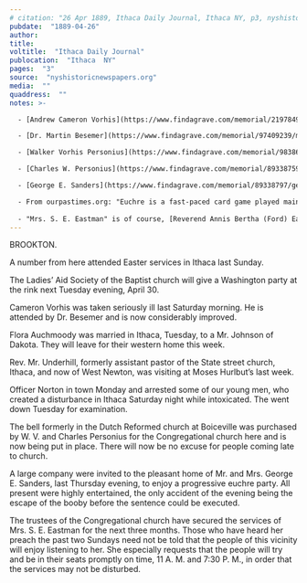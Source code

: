 ```yaml
---
# citation: "26 Apr 1889, Ithaca Daily Journal, Ithaca NY, p3, nyshistoricnewspapers.org."
pubdate:  "1889-04-26"
author: 
title: 
voltitle:  "Ithaca Daily Journal"
publocation:  "Ithaca  NY"
pages:  "3"
source:  "nyshistoricnewspapers.org"
media:  ""
quaddress:  ""
notes: >-

  - [Andrew Cameron Vorhis](https://www.findagrave.com/memorial/21978492/andrew-cameron-vorhis) (1825 to 05 Aug 1889), purchased the grist mill from Charles Personius. 

  - [Dr. Martin Besemer](https://www.findagrave.com/memorial/97409239/martin-besemer) (1847 to 1916).

  - [Walker Vorhis Personius](https://www.findagrave.com/memorial/98386104/walker-voorhis-personius) (1836 to 1914), a founding member of the Congregational Church of Motts Corners.

  - [Charles W. Personius](https://www.findagrave.com/memorial/89338759/charles-w-personius) (1840 to 02 Feb 1924), the owner of Personius Flouring Mills in Brookton, on the present site of Dalebrook. Charles sold a portion of the mill property to to William Wolcott, what would become known as "the Wolcott lot" and later, "the Mills place". 

  - [George E. Sanders](https://www.findagrave.com/memorial/89338797/george-e-sanders) (16 Aug 1847 to 01 Nov 1889) married [Fannie (Webster) Sanders](https://www.findagrave.com/memorial/89338798/fannie-sanders) (23 Nov 1847 to 10 Feb 1896). George was the brother of [Amanda (Sanders) Lounsbery](https://www.findagrave.com/memorial/89338794/amanda-lounsbery) (12 Oct 1842 to 13 Nov 1921), a former owner of both the Mills' home and Mills' store with husband [Edward Lounsbery](https://www.findagrave.com/memorial/89338793/edward-lounsbery) (11 Oct 1833 to 27 Nov 1904), and [Libbie H. (Sanders) Peck](https://www.findagrave.com/memorial/89338794/amanda-lounsbery) (05 Nov 1857 to 04 Nov 1929) who inherited Mills' store from Amanda.

  - From ourpastimes.org: "Euchre is a fast-paced card game played mainly by four people, broken down into two teams of two. Progressive euchre is a way of playing the game with multiple tables of players in a tournament format." Wordnik.com defines a booby thusly: "In progressive euchre, the player who has failed most conspicuously in the game."
 
  - "Mrs. S. E. Eastman" is of course, [Reverend Annis Bertha (Ford) Eastman](https://www.findagrave.com/memorial/115427131/annis-bertha-eastman) (24 Apr 1852 to 22 Oct 1910), who married [Reverend Dr. Samuel Elijah Eastman](https://www.findagrave.com/memorial/115427121/samuel-elijah-eastman) (1846 to 07 Feb 1925). Reverend Annis Ford Eastman was ordained minister in Brookton, becoming one of the first women in America to do so. The Reverend took a life-long interest in the church, returning to baptize Emily Mills and Jessie Brewer among others.
---
```

BROOKTON. 

A number from here attended Easter services in Ithaca last Sunday. 

The Ladies’ Aid Society of the Baptist church will give a Washington party at the rink next Tuesday evening, April 30. 

Cameron Vorhis was taken seriously ill last Saturday morning. He is attended by Dr. Besemer and is now considerably improved. 

Flora Auchmoody was married in Ithaca, Tuesday, to a Mr. Johnson of Dakota. They will leave for their western home this week. 

Rev. Mr. Underhill, formerly assistant pastor of the State street church, Ithaca, and now of West Newton, was visiting at Moses Hurlbut’s last week. 

Officer Norton in town Monday and arrested some of our young men, who created a disturbance in Ithaca Saturday night while intoxicated. The went down Tuesday for examination.

The bell formerly in the Dutch Reformed church at Boiceville was purchased by W. V. and Charles Personius for the Congregational church here and is now being put in place. There will now be no excuse for people coming late to church.

A large company were invited to the pleasant home of Mr. and Mrs. George E. Sanders, last Thursday evening, to enjoy a progressive euchre party. All present were highly entertained, the only accident of the evening being the escape of the booby before the sentence could be executed.

The trustees of the Congregational church have secured the services of Mrs. S. E. Eastman for the next three months. Those who have heard her preach the past two Sundays need not be told that the people of this vicinity will enjoy listening to her. She especially requests that the people will try and be in their seats promptly on time, 11 A. M. and 7:30 P. M., in order that the services may not be disturbed.

